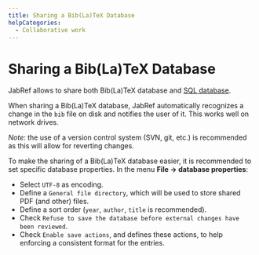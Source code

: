 ```yaml
---
title: Sharing a Bib(La)TeX Database
helpCategories:
  - Collaborative work
---
```


# Sharing a Bib\(La\)TeX Database

JabRef allows to share both Bib\(La\)TeX database and [SQL database](SQLDatabase.md).

When sharing a Bib\(La\)TeX database, JabRef automatically recognizes a change in the `bib` file on disk and notifies the user of it. This works well on network drives.

_Note:_ the use of a version control system \(SVN, git, etc.\) is recommended as this will allow for reverting changes.

To make the sharing of a Bib\(La\)TeX database easier, it is recommended to set specific database properties. In the menu **File -&gt; database properties**:

* Select `UTF-8` as encoding.
* Define a `General file directory`, which will be used to store shared PDF \(and other\) files.
* Define a sort order \(`year`, `author`, `title` is recommended\).
* Check `Refuse to save the database before external changes have been reviewed`.
* Check `Enable save actions`, and defines these actions, to help enforcing a consistent format for the entries.


